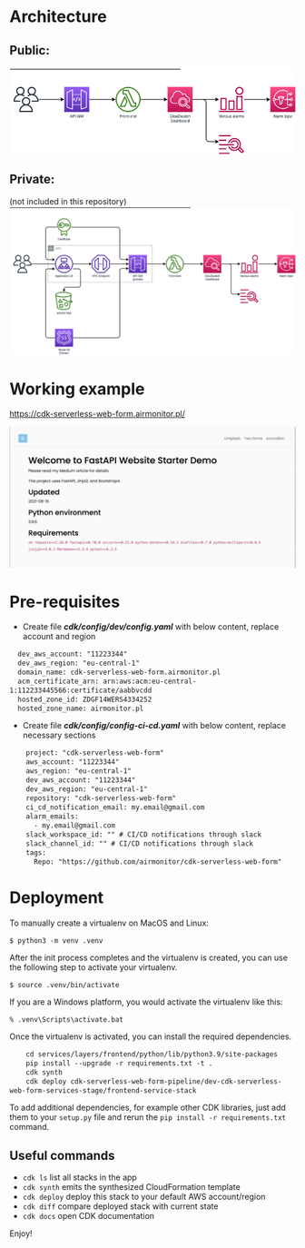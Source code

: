 # Architecture
## Public:
![image](https://raw.githubusercontent.com/airmonitor/cdk-serverless-web-form/main/architecture/public.png)

## Private:
(not included in this repository)
![image](https://raw.githubusercontent.com/airmonitor/cdk-serverless-web-form/main/architecture/private.png)


# Working example

https://cdk-serverless-web-form.airmonitor.pl/

![website](https://raw.githubusercontent.com/airmonitor/cdk-serverless-web-form/main/architecture/website.png)

# Pre-requisites
* Create file ***cdk/config/dev/config.yaml*** with below content, replace account and region

```shell
  dev_aws_account: "11223344"
  dev_aws_region: "eu-central-1"
  domain_name: cdk-serverless-web-form.airmonitor.pl
  acm_certificate_arn: arn:aws:acm:eu-central-1:112233445566:certificate/aabbvcdd
  hosted_zone_id: ZDGF14WERS4334252
  hosted_zone_name: airmonitor.pl
```

* Create file ***cdk/config/config-ci-cd.yaml*** with below content, replace necessary sections
```shell
    project: "cdk-serverless-web-form"
    aws_account: "11223344"
    aws_region: "eu-central-1"
    dev_aws_account: "11223344"
    dev_aws_region: "eu-central-1"
    repository: "cdk-serverless-web-form"
    ci_cd_notification_email: my.email@gmail.com
    alarm_emails:
      - my.email@gmail.com
    slack_workspace_id: "" # CI/CD notifications through slack
    slack_channel_id: "" # CI/CD notifications through slack
    tags:
      Repo: "https://github.com/airmonitor/cdk-serverless-web-form"

```

# Deployment
To manually create a virtualenv on MacOS and Linux:

```
$ python3 -m venv .venv
```

After the init process completes and the virtualenv is created, you can use the following
step to activate your virtualenv.

```
$ source .venv/bin/activate
```

If you are a Windows platform, you would activate the virtualenv like this:

```
% .venv\Scripts\activate.bat
```

Once the virtualenv is activated, you can install the required dependencies.

```shell
    cd services/layers/frontend/python/lib/python3.9/site-packages
    pip install --upgrade -r requirements.txt -t .
    cdk synth
    cdk deploy cdk-serverless-web-form-pipeline/dev-cdk-serverless-web-form-services-stage/frontend-service-stack

```

To add additional dependencies, for example other CDK libraries, just add
them to your `setup.py` file and rerun the `pip install -r requirements.txt`
command.

## Useful commands

 * `cdk ls`          list all stacks in the app
 * `cdk synth`       emits the synthesized CloudFormation template
 * `cdk deploy`      deploy this stack to your default AWS account/region
 * `cdk diff`        compare deployed stack with current state
 * `cdk docs`        open CDK documentation

Enjoy!
